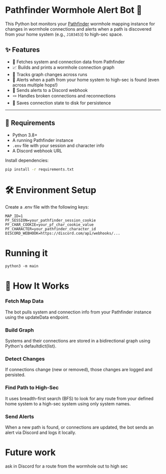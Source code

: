# Pathfinder Wormhole Alert Bot 🚀

This Python bot monitors your [Pathfinder](https://github.com/exodus4d/pathfinder) wormhole mapping instance for changes in wormhole connections and alerts when a path is discovered from your home system (e.g., `J103453`) to high-sec space.

## ✨ Features

- 🔄 Fetches system and connection data from Pathfinder
- 📈 Builds and prints a wormhole connection graph
- 🧠 Tracks graph changes across runs
- 📍 Alerts when a path from your home system to high-sec is found (even across multiple hops!)
- 💬 Sends alerts to a Discord webhook
- 🪢 Handles broken connections and reconnections
- 💾 Saves connection state to disk for persistence

---

## 🧰 Requirements

- Python 3.8+
- A running Pathfinder instance
- `.env` file with your session and character info
- A Discord webhook URL

Install dependencies:

```bash
pip install -r requirements.txt
```


# 🛠️ Environment Setup

Create a .env file with the following keys:

```
MAP_ID=1
PF_SESSION=your_pathfinder_session_cookie
PF_CHAR_COOKIE=your_pf_char_cookie_value
PF_CHARACTER=your_pathfinder_character_id
DISCORD_WEBHOOK=https://discord.com/api/webhooks/...
```

# Running it

```
python3 -m main
```

# 🧭 How It Works

### Fetch Map Data

The bot pulls system and connection info from your Pathfinder instance using the updateData endpoint.

### Build Graph

Systems and their connections are stored in a bidirectional graph using Python's defaultdict(list).

### Detect Changes

If connections change (new or removed), those changes are logged and persisted.

### Find Path to High-Sec

It uses breadth-first search (BFS) to look for any route from your defined home system to a high-sec system using only system names.

### Send Alerts

When a new path is found, or connections are updated, the bot sends an alert via Discord and logs it locally.

# Future work

ask in Discord for a route from the wormhole out to high sec